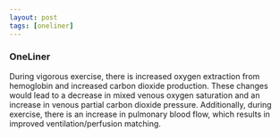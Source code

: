 ```yaml
---
layout: post
tags: [oneliner]
---
```



### OneLiner

During vigorous exercise, there is increased oxygen extraction from hemoglobin and increased carbon dioxide production. These changes would lead to a decrease in mixed venous oxygen saturation and an increase in venous partial carbon dioxide pressure. Additionally, during exercise, there is an increase in pulmonary blood flow, which results in improved ventilation/perfusion matching.
